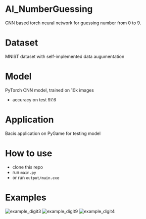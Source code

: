# AI_NumberGuessing
CNN based torch neural network for guessing number from 0 to 9.
# Dataset
MNIST dataset with self-implemented data augumentation
# Model
PyTorch CNN model, trained on 10k images 
* accuracy on test 97.6
# Application
Bacis application on PyGame for testing model
# How to use
* clone this repo
* run ```main.py```
* or run ```output/main.exe```
# Examples
![example_digit3](https://user-images.githubusercontent.com/70107851/222123986-a966e986-5e76-45bd-bc7f-a6a04c4a51f7.png)
![example_digit9](https://user-images.githubusercontent.com/70107851/222123989-58a20028-441e-4ccd-bd66-e5c60164670b.png)
![example_digit4](https://user-images.githubusercontent.com/70107851/222123991-e988dd78-770d-4399-8f01-a3d9451d3360.png)

